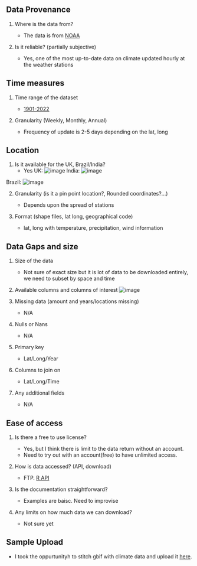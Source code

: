 ## Data Provenance 

1. Where is the data from?
    - The data is from [NOAA](https://www.noaa.gov/)
    
2. Is it reliable? (partially subjective)
    - Yes, one of the most up-to-date data on climate updated hourly at the weather stations
    
## Time measures

1. Time range of the dataset
    - [1901-2022](https://www1.ncdc.noaa.gov/pub/data/noaa/)
    
2. Granularity (Weekly, Monthly, Annual)
    - Frequency of update is 2-5 days depending on the lat, long
    
## Location

1. Is it available for the UK, Brazil/India?
   - Yes
UK:
![image](https://user-images.githubusercontent.com/65660549/175902238-7db156b9-0201-4dfb-9482-25df047f3335.png)
India:
![image](https://user-images.githubusercontent.com/65660549/175902426-c4e8ba9e-4a29-419e-8d83-f8dccdfcfbf5.png)

Brazil:
![image](https://user-images.githubusercontent.com/65660549/175902367-7c9017a4-dfd0-43ef-8121-886354d4462b.png)



2. Granularity (is it a pin point location?, Rounded coordinates?...)
   - Depends  upon the spread of stations
   
3. Format (shape files, lat long, geographical code)
    - lat, long with temperature, precipitation, wind information
    
## Data Gaps and size

1. Size of the data
    - Not sure of exact size but it is lot of data to be downloaded entirely, we need to subset by space and time
    
2. Available columns and columns of interest
    ![image](https://user-images.githubusercontent.com/65660549/175902043-737b6d83-cddd-47f6-9391-0c3e71ce8058.png)

   
        
3. Missing data (amount and years/locations missing)
    - N/A

4. Nulls or Nans
    - N/A

5. Primary key
   - Lat/Long/Year
   
6. Columns to join on
   - Lat/Long/Time
   
7. Any additional fields
    - N/A
    
## Ease of access

1. Is there a free to use license?
    - Yes, but I think there is limit to the data return without an account.
    - Need to try out with an account(free) to have unlimited access. 

2. How is data accessed? (API, download)
    - FTP. [R API](https://cran.r-project.org/web/packages/climate/vignettes/getstarted.html)
    
3. Is the documentation straightforward?
    - Examples are baisc. Need to improvise
    
4. Any limits on how much data we can download?
    - Not sure yet


## Sample Upload
 -  I took the oppurtunityh to stitch gbif with climate data and upload it [here](https://console.cloud.google.com/bigquery?project=molten-kit-354506&ws=!1m4!1m3!3m2!1smolten-kit-354506!2ssample_gbif_climate).
